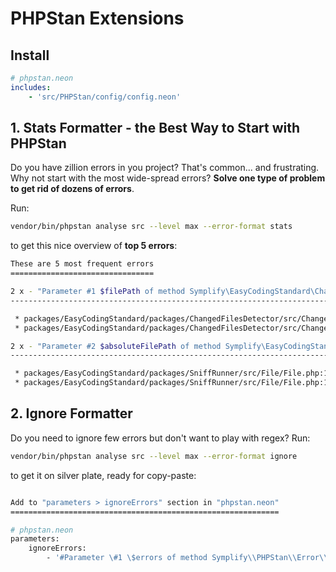 # PHPStan Extensions

## Install

```yaml
# phpstan.neon
includes:
    - 'src/PHPStan/config/config.neon'
```

## 1. Stats Formatter - the Best Way to Start with PHPStan

Do you have zillion errors in you project? That's common... and frustrating. Why not start with the most wide-spread errors? **Solve one type of problem to get rid of dozens of errors**.

Run:

```bash
vendor/bin/phpstan analyse src --level max --error-format stats
```

to get this nice overview of **top 5 errors**:

```bash
These are 5 most frequent errors
================================

2 x - "Parameter #1 $filePath of method Symplify\EasyCodingStandard\ChangedFilesDetector\FileHashComputer::compute() expects string, string|false given."
---------------------------------------------------------------------------------------------------------------------------------------------------------

 * packages/EasyCodingStandard/packages/ChangedFilesDetector/src/ChangedFilesDetector.php:50
 * packages/EasyCodingStandard/packages/ChangedFilesDetector/src/ChangedFilesDetector.php:62

2 x - "Parameter #2 $absoluteFilePath of method Symplify\EasyCodingStandard\Skipper::shouldSkipCodeAndFile() expects string, string|false given."
-------------------------------------------------------------------------------------------------------------------------------------------------

 * packages/EasyCodingStandard/packages/SniffRunner/src/File/File.php:132
 * packages/EasyCodingStandard/packages/SniffRunner/src/File/File.php:145
```

## 2. Ignore Formatter

Do you need to ignore few errors but don't want to play with regex? Run:

```bash
vendor/bin/phpstan analyse src --level max --error-format ignore
```

to get it on silver plate, ready for copy-paste: 

```bash

Add to "parameters > ignoreErrors" section in "phpstan.neon"
============================================================

# phpstan.neon
parameters:
    ignoreErrors:
        - '#Parameter \#1 \$errors of method Symplify\\PHPStan\\Error\\ErrorGrouper\:\:groupErrorsToMessagesToFrequency\(\) expects array<Symplify\\EasyCodingStandard\\Error\\Error\>, array<PHPStan\\Analyser\\Error\> given#' # found 2x
```
